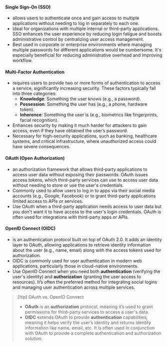 #### Single Sign-On (SSO)
- allows users to authenticate once and gain access to multiple applications without needing to log in separately to each one.
- Ideal for organizations with multiple internal or third-party applications. SSO enhances the user experience by reducing login fatigue and boosts administrative control by centralizing user access management.
- Best used in corporate or enterprise environments where managing multiple passwords for different applications would be cumbersome. It's especially beneficial for reducing administrative overhead and improving workflow.
#### Multi-Factor Authentication
- requires users to provide two or more forms of authentication to access a service, significantly increasing security. These factors typically fall into three categories:
    - **Knowledge**: Something the user knows (e.g., a password).
    - **Possession**: Something the user has (e.g., a phone, hardware token).
    - **Inherence**: Something the user is (e.g., biometrics like fingerprints, facial recognition).
- Enhances security by making it much harder for attackers to gain access, even if they have obtained the user’s password.
- Necessary for high-security applications, such as banking, healthcare systems, and critical infrastructure, where unauthorized access could have severe consequences.
#### OAuth (Open Authorization)
- an authorization framework that allows third-party applications to access user data without exposing their passwords. OAuth issues access tokens, which third-party services can use to access user data without needing to store or use the user's credentials.
- Commonly used to allow users to log in to apps via their social media accounts (e.g., Google, Facebook) or to grant third-party applications limited access to APIs or services.
- Use OAuth when a third-party application needs access to user data but you don't want it to have access to the user's login credentials. OAuth is often used for integrations with third-party apps or APIs.
#### OpenID Connect (OIDC)
- is an authentication protocol built on top of OAuth 2.0. It adds an identity layer to OAuth, allowing applications to retrieve identity information about the user (e.g., name, email) along with the access tokens used for authorization.
- OIDC is commonly used for user authentication in modern web applications, particularly those in cloud-native environments.
- Use OpenID Connect when you need both **authentication** (verifying the user's identity) and **authorization** (granting the user access to resources). It’s often the preferred method for integrating social logins and managing user authentication across multiple services.

>[!tip] OAuth vs. OpenID Connect
> - **OAuth** is an **authorization** protocol, meaning it’s used to grant permissions for third-party services to access a user's data.
> - **OIDC** extends OAuth to provide **authentication** capabilities, meaning it helps verify the user’s identity and returns identity information like name, email, etc. It is often used in conjunction with OAuth to provide a complete authentication and authorization solution.
